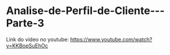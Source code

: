 # Analise-de-Perfil-de-Cliente---Parte-3

Link do vídeo no youtube: 
https://www.youtube.com/watch?v=KKBopSuEhOc
